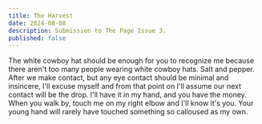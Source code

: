 ```yaml
---
title: The Harvest
date: 2024-08-08
description: Submission to The Page Issue 3.
published: false
---
```


The white cowboy hat should be enough for you to recognize me because there aren't too many people wearing white cowboy hats. Salt and pepper. After we make contact, but any eye contact should be minimal and insincere, I'll excuse myself and from that point on I'll assume our next contact will be the drop. I'll have it in my hand, and you have the money. When you walk by, touch me on my right elbow and I'll know it's you. Your young hand will rarely have touched something so calloused as my own.

